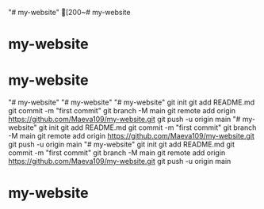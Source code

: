 "# my-website" 
[200~# my-website
# my-website
# my-website
"# my-website" 
"# my-website" 
"# my-website"                                                 git init                                                                                                                git add README.md                                                                                                       git commit -m "first commit"                                                                                            git branch -M main                                                                                                      git remote add origin https://github.com/Maeva109/my-website.git                                                        git push -u origin main
"# my-website"                                                 git init                                                                                                                git add README.md                                                                                                       git commit -m "first commit"                                                                                            git branch -M main                                                                                                      git remote add origin https://github.com/Maeva109/my-website.git                                                        git push -u origin main
"# my-website"                                                 git init                                                                                                                git add README.md                                                                                                       git commit -m "first commit"                                                                                            git branch -M main                                                                                                      git remote add origin https://github.com/Maeva109/my-website.git                                                        git push -u origin main
# my-website
